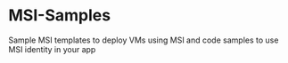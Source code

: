 # MSI-Samples
Sample MSI templates to deploy VMs using MSI and code samples to use MSI identity in your app
